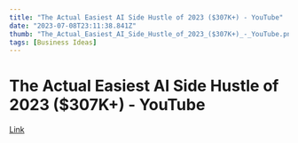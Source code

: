 ```yaml
---
title: "The Actual Easiest AI Side Hustle of 2023 ($307K+) - YouTube"
date: "2023-07-08T23:11:38.841Z"
thumb: "The_Actual_Easiest_AI_Side_Hustle_of_2023_($307K+)_-_YouTube.png"
tags: [Business Ideas]
---
```


# The Actual Easiest AI Side Hustle of 2023 ($307K+) - YouTube

[Link](https://www.youtube.com/watch?v=pjzWx7CxWog&t=409s)

